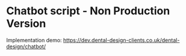 # Chatbot script - Non Production Version

Implementation demo: https://dev.dental-design-clients.co.uk/dental-design/chatbot/
